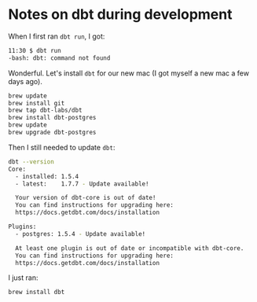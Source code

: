 # Notes on dbt during development

When I first ran `dbt run`, I got:

```bash
11:30 $ dbt run
-bash: dbt: command not found
```

Wonderful. Let's install `dbt` for our new mac (I got myself a new mac a few days ago).

```bash
brew update
brew install git
brew tap dbt-labs/dbt
brew install dbt-postgres
brew update
brew upgrade dbt-postgres
```

Then I still needed to update `dbt`:

```bash
dbt --version
Core:
  - installed: 1.5.4
  - latest:    1.7.7 - Update available!

  Your version of dbt-core is out of date!
  You can find instructions for upgrading here:
  https://docs.getdbt.com/docs/installation

Plugins:
  - postgres: 1.5.4 - Update available!

  At least one plugin is out of date or incompatible with dbt-core.
  You can find instructions for upgrading here:
  https://docs.getdbt.com/docs/installation
```

I just ran:

```bash
brew install dbt
```
